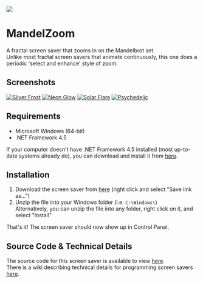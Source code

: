 ![](https://www.steveniles.ca/MandelZoom/images/mandelzoom.png)

# MandelZoom
A fractal screen saver that zooms in on the Mandelbrot set.  
Unlike most fractal screen savers that animate continuously, this one does a periodic 'select and enhance' style of zoom.

## Screenshots
[![Silver Frost](https://www.steveniles.ca/MandelZoom/images/SilverFrost_thumbnail.jpg)](https://www.steveniles.ca/MandelZoom/images/SilverFrost.jpg)
[![Neon Glow](https://www.steveniles.ca/MandelZoom/images/NeonGlow_thumbnail.jpg)](https://www.steveniles.ca/MandelZoom/images/NeonGlow.jpg)
[![Solar Flare](https://www.steveniles.ca/MandelZoom/images/SolarFlare_thumbnail.jpg)](https://www.steveniles.ca/MandelZoom/images/SolarFlare.jpg)
[![Psychedelic](https://www.steveniles.ca/MandelZoom/images/Psychedelic_thumbnail.jpg)](https://www.steveniles.ca/MandelZoom/images/Psychedelic.jpg)

## Requirements
* Microsoft Windows (64-bit)  
* .NET Framework 4.5

If your computer doesn't have .NET Framework 4.5 installed (most up-to-date systems already do), you can download and install it from [here](http://www.microsoft.com/en-us/download/details.aspx?id=30653).

## Installation
1. Download the screen saver from [here](https://github.com/steveniles/MandelZoom/releases/download/v1.2/mzoom.v1.2.zip) (right click and select "Save link as...")
2. Unzip the file into your Windows folder (i.e. `C:\Windows\`)  
Alternatively, you can unzip the file into any folder, right click on it, and select "Install"

That's it! The screen saver should now show up in Control Panel.

## Source Code & Technical Details
The source code for this screen saver is available to view [here](https://github.com/steveniles/MandelZoom).  
There is a wiki describing technical details for programming screen savers [here](https://github.com/steveniles/MandelZoom/wiki).
